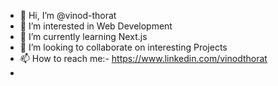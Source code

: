 - 👋 Hi, I’m @vinod-thorat
- 👀 I’m interested in Web Development
- 🌱 I’m currently learning Next.js
- 💞️ I’m looking to collaborate on interesting Projects
- 📫 How to reach me:- https://www.linkedin.com/vinodthorat
- 

<!---
vinod-thorat/vinod-thorat is a ✨ special ✨ repository because its `README.md` (this file) appears on your GitHub profile.
You can click the Preview link to take a look at your changes.
--->
